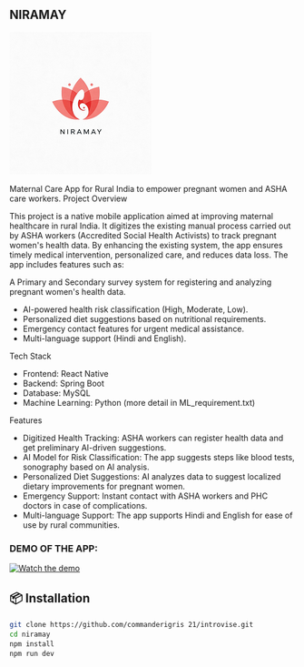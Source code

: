 ## NIRAMAY


![Logo](Assets/niramay_logo.png)



Maternal Care App for Rural India to empower pregnant women and ASHA care workers.
Project Overview

This project is a native mobile application aimed at improving maternal healthcare in rural India. It digitizes the existing manual process carried out by ASHA workers (Accredited Social Health Activists) to track pregnant women's health data. By enhancing the existing system, the app ensures timely medical intervention, personalized care, and reduces data loss. The app includes features such as:

A Primary and Secondary survey system for registering and analyzing pregnant women's health data.
- AI-powered health risk classification (High, Moderate, Low).
- Personalized diet suggestions based on nutritional requirements.
- Emergency contact features for urgent medical assistance.
- Multi-language support (Hindi and English).

Tech Stack
- Frontend: React Native
- Backend: Spring Boot
- Database: MySQL
- Machine Learning: Python (more detail in ML_requirement.txt)

Features
- Digitized Health Tracking: ASHA workers can register health data and get preliminary AI-driven suggestions.
- AI Model for Risk Classification: The app suggests steps like blood tests, sonography based on AI analysis.
- Personalized Diet Suggestions: AI analyzes data to suggest localized dietary improvements for pregnant women.
- Emergency Support: Instant contact with ASHA workers and PHC doctors in case of complications.
- Multi-language Support: The app supports Hindi and English for ease of use by rural communities.


### DEMO OF THE APP:


[![Watch the demo](https://img.youtube.com/vi/4bddoCV_UKQ/0.jpg)](https://www.youtube.com/watch?v=4bddoCV_UKQ)

## 📦 Installation

```bash
git clone https://github.com/commanderigris 21/introvise.git
cd niramay
npm install
npm run dev